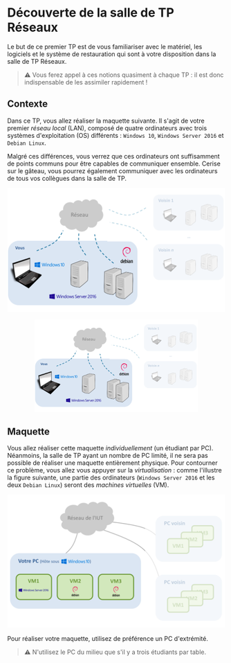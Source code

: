 # Découverte de la salle de TP Réseaux

Le but de ce premier TP est de vous familiariser avec le matériel, les logiciels et le système de restauration qui sont à votre disposition dans la salle de TP Réseaux. 

> :warning: Vous ferez appel à ces notions quasiment à chaque TP :
> il est donc indispensable de les assimiler rapidement ! 

## Contexte

Dans ce TP, vous allez réaliser la maquette suivante. Il s'agit de votre premier *réseau local* (LAN), composé de quatre ordinateurs avec trois systèmes d'exploitation (OS) différents : ``Windows 10``, ``Windows Server 2016`` et ``Debian Linux``. 

Malgré ces différences, vous verrez que ces ordinateurs ont suffisamment de points communs pour être capables de communiquer ensemble. Cerise sur le gâteau, vous pourrez également communiquer avec les ordinateurs de tous vos collègues dans la salle de TP.

![](images/contexte.png)

<p align="center">
	<img src="images/contexte.png" width="75%">
</p>

## Maquette

Vous allez réaliser cette maquette *individuellement* (un étudiant par PC). Néanmoins, la salle de TP ayant un nombre de PC limité, il ne sera pas possible de réaliser une maquette entièrement physique. Pour contourner ce problème, vous allez vous appuyer sur la *virtualisation* : comme l'illustre la figure suivante, une partie des ordinateurs (``Windows Server 2016`` et les deux ``Debian Linux``) seront des *machines virtuelles* (VM).

![](images/maquette.png)

Pour réaliser votre maquette, utilisez de préférence un PC d'extrémité. 

> :warning: N'utilisez le PC du milieu que s'il y a trois étudiants par table.
